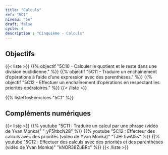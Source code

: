 ```yaml
---
title: "Calculs"
ref: "5C1"
niveau: "5e"
draft: false
cycle: 4
description : "Cinquième - Calculs"
---
```



<h2 class="ui horizontal divider header">Objectifs</h2>

{{< liste >}}
	{{% objectif "5C10 - Calculer le quotient et le reste dans une division euclidienne." %}}
	{{% objectif "5C11 - Traduire un enchaînement d’opérations à l’aide d’une expression avec des parenthèses." %}}
	{{% objectif "5C12 - Effectuer un enchaînement d’opérations en respectant les priorités opératoires." %}}
{{< /liste >}}



{{% listeDesExercices "5C1" %}}


<h2 class="ui horizontal divider header">Compléments numériques</h2>

{{< liste >}}
	{{% youtube "5C11 : Traduire un calcul par une phrase (vidéo de Yvan Monka)" "_yF5ItbcN28" %}}
	{{% youtube "5C12 : Effecteur des calculs avec des priorités (vidéo de Yvan Monka)" "TJH-fiwAt5s" %}}
	{{% youtube "5C12 : Effectuer des calculs avec des priorités et des parenthèses (vidéo de Yvan Monka)" "kNOR38ZuBRc" %}}
{{< /liste >}}


